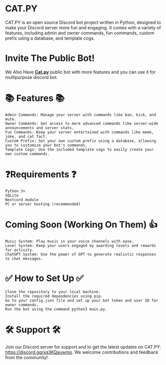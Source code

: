 # CAT.PY 

CAT.PY is an open source Discord bot project written in Python, designed to make your Discord server more fun and engaging. 
It comes with a variety of features, including admin and owner commands, fun commands, custom prefix using a database, and template cogs.

# Invite The Public Bot! 

We Also Have [**Cat.py**](https://discord.com/api/oauth2/authorize?client_id=1064933490379980882&permissions=8&scope=bot) public bot with more features and you can use it for multipurpose discord bot.

# 📚 Features 📚

    Admin Commands: Manage your server with commands like ban, kick, and mute.
    Owner Commands: Get access to more advanced commands like server-wide announcements and server stats.
    Fun Commands: Keep your server entertained with commands like meme, joke, and cat fact.
    Custom Prefix: Set your own custom prefix using a database, allowing you to customize your bot's commands.
    Template Cogs: Use the included template cogs to easily create your own custom commands.

# ❓Requirements ❓

    Python 3+
    SQLite
    Nextcord module
    PC or server hosting (recommended)

# Coming Soon (Working On Them) 👍

    Music System: Play music in your voice channels with ease.
    Level System: Keep your users engaged by awarding levels and rewards for activity.
    ChatGPT System: Use the power of GPT to generate realistic responses to chat messages.

# ✅ How to Set Up ✅

    Clone the repository to your local machine.
    Install the required dependencies using pip.
    Go to your config.json file and set up your bot token and user ID for owner commands.
    Run the bot using the command python3 main.py.

# 🛠 Support 🛠

Join our Discord server for support and to get the latest updates on CAT.PY: https://discord.gg/xq3KQauwmp. We welcome contributions and feedback from the community!
